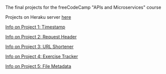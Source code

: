 The final projects for the freeCodeCamp "APIs and Microservices" course

Projects on Heraku server [here](https://fcc-apis-projects-dkr.herokuapp.com/)

[Info on Project 1: Timestamp](https://www.freecodecamp.org/learn/apis-and-microservices/apis-and-microservices-projects/timestamp-microservice)

[Info on Project 2: Request Header](https://www.freecodecamp.org/learn/apis-and-microservices/apis-and-microservices-projects/request-header-parser-microservice)

[Info on Project 3: URL Shortener](https://www.freecodecamp.org/learn/apis-and-microservices/apis-and-microservices-projects/url-shortener-microservice)

[Info on Project 4: Exercise Tracker](https://www.freecodecamp.org/learn/apis-and-microservices/apis-and-microservices-projects/exercise-tracker)

[Info on Project 5: File Metadata](https://www.freecodecamp.org/learn/apis-and-microservices/apis-and-microservices-projects/file-metadata-microservice)
